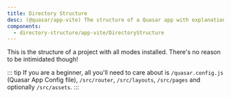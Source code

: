 ```yaml
---
title: Directory Structure
desc: (@quasar/app-vite) The structure of a Quasar app with explanations for each folder and file.
components:
  - directory-structure/app-vite/DirectoryStructure
---
```

This is the structure of a project with all modes installed. There's no reason to be intimidated though!

::: tip
If you are a beginner, all you'll need to care about is `/quasar.config.js` (Quasar App Config file), `/src/router`, `/src/layouts`, `/src/pages` and optionally `/src/assets`.
:::

<directory-structure />
